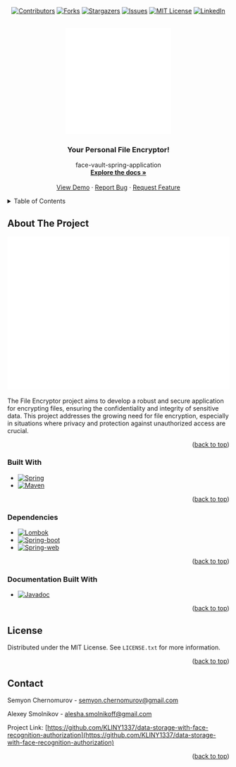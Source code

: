 <!-- Improved compatibility of back to top link: See: https://github.com/othneildrew/Best-README-Template/pull/73 -->
<a name="readme-top"></a>
<!--
*** Thanks for checking out the Best-README-Template. If you have a suggestion
*** that would make this better, please fork the repo and create a pull request
*** or simply open an issue with the tag "enhancement".
*** Don't forget to give the project a star!
*** Thanks again! Now go create something AMAZING! :D
-->



<!-- PROJECT SHIELDS -->
<!--
*** I'm using markdown "reference style" links for readability.
*** Reference links are enclosed in brackets [ ] instead of parentheses ( ).
*** See the bottom of this document for the declaration of the reference variables
*** for contributors-url, forks-url, etc. This is an optional, concise syntax you may use.
*** https://www.markdownguide.org/basic-syntax/#reference-style-links
--><div align = "center">
[![Contributors][contributors-shield]][contributors-url]
[![Forks][forks-shield]][forks-url]
[![Stargazers][stars-shield]][stars-url]
[![Issues][issues-shield]][issues-url]
[![MIT License][license-shield]][license-url]
[![LinkedIn][linkedin-shield]][linkedin-url]
</div>


<!-- PROJECT LOGO -->
<br />
<div align="center">
  <a href="https://github.com/KLINY1337/data-storage-with-face-recognition-authorization">
    <img src="for-introduction/logo.png" alt="Logo" width="240" height="240">
  </a>

<h3 align="center">Your Personal File Encryptor!</h3>

  <p align="center">
    face-vault-spring-application
    <br />
    <a href="https://kliny1337.github.io/data-storage-with-face-recognition-authorization/"><strong>Explore the docs »</strong></a>
    <br />
    <br />
    <a href="https://github.com/KLINY1337/data-storage-with-face-recognition-authorization">View Demo</a>
    ·
    <a href="https://github.com/KLINY1337/data-storage-with-face-recognition-authorization/issues">Report Bug</a>
    ·
    <a href="https://github.com/KLINY1337/data-storage-with-face-recognition-authorization/issues">Request Feature</a>
  </p>
</div>



<!-- TABLE OF CONTENTS -->
<details>
  <summary>Table of Contents</summary>
  <ol>
    <li>
      <a href="#about-the-project">About The Project</a>
      <ul>
        <li><a href="#built-with">Built With</a></li>
      </ul>
    </li>
    <li>
      <a href="#getting-started">Getting Started</a>
      <ul>
        <li><a href="#prerequisites">Prerequisites</a></li>
        <li><a href="#installation">Installation</a></li>
      </ul>
    </li>
    <li><a href="#usage">Usage</a></li>
    <li><a href="#roadmap">Roadmap</a></li>
    <li><a href="#contributing">Contributing</a></li>
    <li><a href="#license">License</a></li>
    <li><a href="#contact">Contact</a></li>
    <li><a href="#acknowledgments">Acknowledgments</a></li>
  </ol>
</details>



<!-- ABOUT THE PROJECT -->
## About The Project

[![Product Name Screen Shot][product-screenshot]](https://github.com/KLINY1337/data-storage-with-face-recognition-authorization/blob/master/for-introduction/features.png)

The File Encryptor project aims to develop a robust and secure application for encrypting files, ensuring the confidentiality and integrity of sensitive data. This project addresses the growing need for file encryption, especially in situations where privacy and protection against unauthorized access are crucial.

<p align="right">(<a href="#readme-top">back to top</a>)</p>

### Built With
* [![Spring][Spring.js]][Spring-url]
* [![Maven][Maven.js]][Maven-url]

<p align="right">(<a href="#readme-top">back to top</a>)</p>

### Dependencies
* [![Lombok][Lombok.js]][Lombok-url]
* [![Spring-boot][Spring-boot.js]][Spring-boot-url]
* [![Spring-web][Spring-web.js]][Spring-web-url]

<p align="right">(<a href="#readme-top">back to top</a>)</p>

### Documentation Built With
* [![Javadoc][Javadoc.js]][Javadoc-url]

<p align="right">(<a href="#readme-top">back to top</a>)</p>

<!-- LICENSE -->
## License

Distributed under the MIT License. See `LICENSE.txt` for more information.

<p align="right">(<a href="#readme-top">back to top</a>)</p>



<!-- CONTACT -->
## Contact

Semyon Chernomurov - semyon.chernomurov@gmail.com

Alexey Smolnikov - alesha.smolnikoff@gmail.com

Project Link: [https://github.com/KLINY1337/data-storage-with-face-recognition-authorization](https://github.com/KLINY1337/data-storage-with-face-recognition-authorization)

<p align="right">(<a href="#readme-top">back to top</a>)</p>




<!-- MARKDOWN LINKS & IMAGES -->
<!-- https://www.markdownguide.org/basic-syntax/#reference-style-links -->
[contributors-shield]: https://img.shields.io/github/contributors/KLINY1337/data-storage-with-face-recognition-authorization.svg?style=for-the-badge
[contributors-url]: https://github.com/KLINY1337/data-storage-with-face-recognition-authorization/graphs/contributors
[forks-shield]: https://img.shields.io/github/forks/KLINY1337/data-storage-with-face-recognition-authorization.svg?style=for-the-badge
[forks-url]: https://github.com/KLINY1337/data-storage-with-face-recognition-authorization/network/members
[stars-shield]: https://img.shields.io/github/stars/KLINY1337/data-storage-with-face-recognition-authorization.svg?style=for-the-badge
[stars-url]: https://github.com/KLINY1337/data-storage-with-face-recognition-authorization/stargazers
[issues-shield]: https://img.shields.io/github/issues/KLINY1337/data-storage-with-face-recognition-authorization.svg?style=for-the-badge
[issues-url]: https://github.com/KLINY1337/data-storage-with-face-recognition-authorization/issues
[license-shield]: https://img.shields.io/github/license/KLINY1337/data-storage-with-face-recognition-authorization.svg?style=for-the-badge
[license-url]: https://github.com/KLINY1337/data-storage-with-face-recognition-authorization/blob/master/LICENSE.txt
[linkedin-shield]: https://img.shields.io/badge/-LinkedIn-black.svg?style=for-the-badge&logo=linkedin&colorB=555
[linkedin-url]: https://linkedin.com/in/linkedin_username
[product-screenshot]: for-introduction/features.png

[Spring.js]: https://img.shields.io/badge/Spring-ffffff?style=for-the-badge&logo=spring&logoColor=green
[Spring-url]: https://spring.io
[Maven.js]: https://img.shields.io/badge/Maven-4D4D4D?style=for-the-badge&logo=apachemaven&logoColor=orange
[Maven-url]: https://maven.apache.org

[Lombok.js]: https://img.shields.io/badge/Project%20Lombok-lombok-ffffff?style=for-the-badge&logo=&logoColor=g
[Lombok-url]: https://mvnrepository.com/artifact/org.projectlombok/lombok
[Spring-boot.js]: https://img.shields.io/badge/Spring-boot-ffffff?style=for-the-badge&logo=&logoColor=g
[Spring-boot-url]: https://mvnrepository.com/artifact/org.springframework.boot/spring-boot-starter-test
[Spring-web.js]: https://img.shields.io/badge/Spring-web-ffffff?style=for-the-badge&logo=&logoColor=g
[Spring-web-url]: https://mvnrepository.com/artifact/org.springframework.boot/spring-boot-starter-web
[Webcam-capture.js]: https://img.shields.io/badge/Sarxos-webcam%20capture-ffffff?style=for-the-badge&logo=&logoColor=g
[Webcam-capture-url]: https://mvnrepository.com/artifact/com.github.sarxos/webcam-capture
[Faces.js]: https://img.shields.io/badge/OpenImaj-faces-ffffff?style=for-the-badge&logo=&logoColor=g
[Faces-url]: https://mvnrepository.com/artifact/org.openimaj/faces
[Image-feature-extraction.js]: https://img.shields.io/badge/OpenImaj-Image%20feature%20extraction-ffffff?style=for-the-badge&logo=&logoColor=g
[Image-feature-extraction-url]: https://mvnrepository.com/artifact/org.openimaj/image-feature-extraction

[Javadoc-url]: https://docs.oracle.com/javase/8/docs/technotes/tools/windows/javadoc.html
[Javadoc.js]: https://img.shields.io/badge/Javadoc-ffffff?style=for-the-badge&logo=readthedocs&logoColor=g

